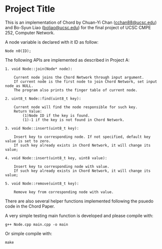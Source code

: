 # Project Title

This is an implementation of Chord by Chuan-Yi Chan (cchan88@ucsc.edu)
and Bo-Syun Liao (boliao@ucsc.edu) for the final project of UCSC 
CMPE 252, Computer Network.


A node variable is declared with it ID as follow:

    Node n0(ID);

The following APIs are implemented as described in Project A:

    1. void Node::join(Node* node):
        
        Current node joins the Chord Network through input argument.
        If current node is the first node to join Chord Network, set input node as NULL.
        The program also prints the finger table of current node.

    2. uint8_t Node::find(uint8_t key):
        
        Current node will find the node responsible for such key.
        Return Value:
            (1)Node ID if the key is found.
            (1)-1 if the key is not found in Chord Network.

    3. void Node::insert(uint8_t key):

        Insert key to corresponding node. If not specified, default key value is set to zero.
        If such key already exists in Chord Network, it will change its value;

    4. void Node::insert(uint8_t key, uint8 value):

        Insert key to corresponding node with value.
        If such key already exists in Chord Network, it will change its value;

    5. void Node::remove(uint8_t key):

        Remove key from corresponding node with value.

There are also several helper functions implemented following the psuedo code in the Chord Paper.

A very simple testing main function is developed and please compile with:

    g++ Node.cpp main.cpp -o main
    
Or simple compile with:
   
    make




